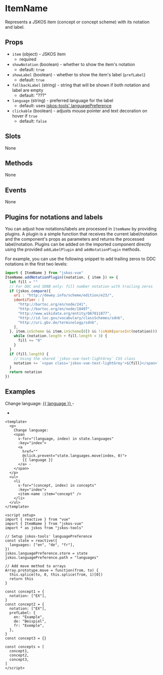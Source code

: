 # ItemName
Represents a JSKOS item (concept or concept scheme) with its notation and label.

## Props
- `item` (object) - JSKOS item
  - required
- `showNotation` (boolean) - whether to show the item's notation
  - default: `true`
- `showLabel` (boolean) - whether to show the item's label (`prefLabel`)
  - default: `true`
- `fallbackLabel` (string) - string that will be shown if both notation and label are empty
  - default: "???"
- `language` (string) - preferred language for the label
  - default: uses [jskos-tools' languagePreference](https://gbv.github.io/jskos-tools/#languagepreference)
- `clickable` (boolean) - adjusts mouse pointer and text decoration on hover if `true`
  - default: `false`

## Slots
None

## Methods
None

## Events
None

## Plugins for notations and labels
You can adjust how notations/labels are processed in `ItemName` by providing plugins. A plugin is a simple function that receives the current label/notation and the component's props as parameters and returns the processed label/notation. Plugins can be added on the imported component directly using the provided `addLabelPlugin` and `addNotationPlugin` methods.

For example, you can use the following snippet to add trailing zeros to DDC notations in the first two levels:

```js
import { ItemName } from "jskos-vue"
ItemName.addNotationPlugin((notation, { item }) => {
  let fill = ""
  // For DDC and SDNB only: fill number notation with trailing zeros
  if (jskos.compare({
    uri : "http://dewey.info/scheme/edition/e23/",
    identifier : [
      "http://bartoc.org/en/node/241",
      "http://bartoc.org/en/node/18497",
      "http://www.wikidata.org/entity/Q67011877",
      "http://id.loc.gov/vocabulary/classSchemes/sdnb",
      "http://uri.gbv.de/terminology/sdnb",
    ],
  }, item.inScheme && item.inScheme[0]) && !isNaN(parseInt(notation))) {
    while (notation.length + fill.length < 3) {
      fill += "0"
    }
  }
  if (fill.length) {
    // Using the shared `jskos-vue-text-lightGrey` CSS class
    notation += `<span class='jskos-vue-text-lightGrey'>${fill}</span>`
  }
  return notation
})
```

## Examples

<script setup>
import { reactive } from "vue"
import ItemName from "../../src/components/ItemName.vue"
import * as jskos from "jskos-tools"

// Setup jskos-tools' languagePreference
const state = reactive({
  languages: ["en", "de", "fr"],
})
jskos.languagePreference.store = state
jskos.languagePreference.path = "languages"

// Add move method to arrays
Array.prototype.move = function(from, to) {
  this.splice(to, 0, this.splice(from, 1)[0])
  return this
}

const concept1 = {
  notation: ["EX"],
}
const concept2 = {
  notation: ["EX"],
  prefLabel: {
    en: "Example",
    de: "Beispiel",
    fr: "Exemple",
  },
}
const concept3 = {}

const concepts = [
  concept1,
  concept2,
  concept3,
]
</script>

<p>
  Change language:
  <span
    v-for="(language, index) in state.languages"
    :key="index">
    <a
      href=""
      @click.prevent="state.languages.move(index, 0)">
      {{ language }}
    </a> -
  </span>
</p>
<ul>
  <li
    v-for="(concept, index) in concepts"
    :key="index">
    <item-name :item="concept" />
  </li>
</ul>

```vue
<template>
  <p>
    Change language:
    <span
      v-for="(language, index) in state.languages"
      :key="index">
      <a
        href=""
        @click.prevent="state.languages.move(index, 0)">
        {{ language }}
      </a> -
    </span>
  </p>
  <ul>
    <li
      v-for="(concept, index) in concepts"
      :key="index">
      <item-name :item="concept" />
    </li>
  </ul>
</template>

<script setup>
import { reactive } from "vue"
import { ItemName } from "jskos-vue"
import * as jskos from "jskos-tools"

// Setup jskos-tools' languagePreference
const state = reactive({
  languages: ["en", "de", "fr"],
})
jskos.languagePreference.store = state
jskos.languagePreference.path = "languages"

// Add move method to arrays
Array.prototype.move = function(from, to) {
  this.splice(to, 0, this.splice(from, 1)[0])
  return this
}

const concept1 = {
  notation: ["EX"],
}
const concept2 = {
  notation: ["EX"],
  prefLabel: {
    en: "Example",
    de: "Beispiel",
    fr: "Exemple",
  },
}
const concept3 = {}

const concepts = [
  concept1,
  concept2,
  concept3,
]
</script>
```
